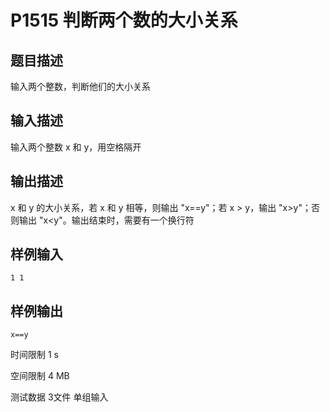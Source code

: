 # P1515 判断两个数的大小关系

## 题目描述
输入两个整数，判断他们的大小关系

## 输入描述
输入两个整数 x 和 y，用空格隔开

## 输出描述
x 和 y 的大小关系，若 x 和 y 相等，则输出 "x==y"；若 x > y，输出 "x>y"；否则输出 "x<y"。输出结束时，需要有一个换行符

## 样例输入

```
1 1
```

## 样例输出

```
x==y
```

时间限制  1 s

空间限制  4 MB

测试数据  3文件 单组输入
